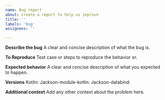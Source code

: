 ```yaml
---
name: Bug report
about: Create a report to help us improve
title: ''
labels: 'bug'
assignees: ''

---
```


**Describe the bug**
A clear and concise description of what the bug is.

**To Reproduce**
Test case or steps to reproduce the behavior or.

**Expected behavior**
A clear and concise description of what you expected to happen.

**Versions**
Kotlin:
Jackson-module-kotlin:
Jackson-databind: 

**Additional context**
Add any other context about the problem here.
